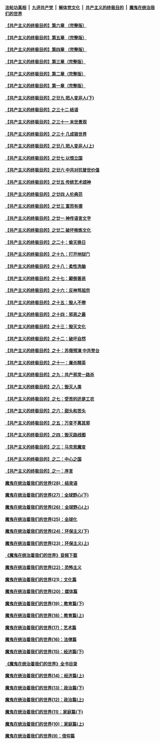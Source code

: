 ####  [法轮功真相](../../../../basic/blob/master/README.md?t=04181601) &nbsp;|&nbsp; [九评共产党](../../../../9ping.md/blob/master/README.md?t=04181601) &nbsp;|&nbsp; [解体党文化](../../../../jtdwh.md/blob/master/README.md?t=04181601)  &nbsp;|&nbsp; [共产主义的终极目的](../../../../gczydzjmd.md/blob/master/README.md?t=04181601) &nbsp;|&nbsp; [魔鬼在统治我们的世界](../../../../mgztzwmdsj.md/blob/master/README.md?t=04181601) 

#### [【共产主义的终极目的】第六章 （完整版）](../pages/nsc422/n11428913.md?t=04181601) 

#### [【共产主义的终极目的】第五章 （完整版）](../pages/nsc422/n11428912.md?t=04181601) 

#### [【共产主义的终极目的】第四章 （完整版）](../pages/nsc422/n11428907.md?t=04181601) 

#### [【共产主义的终极目的】第三章（完整版）](../pages/nsc422/n11428848.md?t=04181601) 

#### [【共产主义的终极目的】第二章（完整版）](../pages/nsc422/n11428831.md?t=04181601) 

#### [【共产主义的终极目的】第一章（完整版）](../pages/nsc422/n11417651.md?t=04181601) 

#### [【共产主义的终极目的】之廿九 把人变非人(下)](../pages/nsc422/n11344140.md?t=04181601) 

#### [【共产主义的终极目的】之三十二 结语](../pages/nsc422/n11360535.md?t=04181601) 

#### [【共产主义的终极目的】之三十一 末世景观](../pages/nsc422/n11351129.md?t=04181601) 

#### [【共产主义的终极目的】之三十 几成狼世界](../pages/nsc422/n11348280.md?t=04181601) 

#### [【共产主义的终极目的】之廿八 把人变非人(上)](../pages/nsc422/n11340492.md?t=04181601) 

#### [【共产主义的终极目的】之廿七 以恨立国](../pages/nsc422/n11336944.md?t=04181601) 

#### [【共产主义的终极目的】之廿六 中共对抗普世价值](../pages/nsc422/n11324785.md?t=04181601) 

#### [【共产主义的终极目的】之廿五 传统艺术颂神](../pages/nsc422/n11296396.md?t=04181601) 

#### [【共产主义的终极目的】之廿四 人伦典范](../pages/nsc422/n11296397.md?t=04181601) 

#### [【共产主义的终极目的】之廿三 富而有德](../pages/nsc422/n11283598.md?t=04181601) 

#### [【共产主义的终极目的】之廿一 神传语言文字](../pages/nsc422/n11263265.md?t=04181601) 

#### [【共产主义的终极目的】之廿二 破坏修炼文化](../pages/nsc422/n11245728.md?t=04181601) 

#### [【共产主义的终极目的】之二十：偷天换日](../pages/nsc422/n11238846.md?t=04181601) 

#### [【共产主义的终极目的】之十九：打开地狱门](../pages/nsc422/n11206376.md?t=04181601) 

#### [【共产主义的终极目的】之十八：柔性洗脑](../pages/nsc422/n11199994.md?t=04181601) 

#### [【共产主义的终极目的】之十七：颠倒善恶](../pages/nsc422/n11179782.md?t=04181601) 

#### [【共产主义的终极目的】之十六：反神骂祖宗](../pages/nsc422/n11166798.md?t=04181601) 

#### [【共产主义的终极目的】之十五：毁人不倦](../pages/nsc422/n11166792.md?t=04181601) 

#### [【共产主义的终极目的】之十四：邪恶之最](../pages/nsc422/n11150249.md?t=04181601) 

#### [【共产主义的终极目的】之十三：毁灭文化](../pages/nsc422/n11135227.md?t=04181601) 

#### [【共产主义的终极目的】之十二：破坏自然](../pages/nsc422/n11135214.md?t=04181601) 

#### [【共产主义的终极目的】之十：苏俄预演 中共登台](../pages/nsc422/n11118424.md?t=04181601) 

#### [【共产主义的终极目的】之十一：屠杀精英](../pages/nsc422/n11118442.md?t=04181601) 

#### [【共产主义的终极目的】之九：共产邪灵一路杀](../pages/nsc422/n11114139.md?t=04181601) 

#### [【共产主义的终极目的】之八：毁灭人类](../pages/nsc422/n11108503.md?t=04181601) 

#### [【共产主义的终极目的】之七：受苦的还是工农](../pages/nsc422/n11101809.md?t=04181601) 

#### [【共产主义的终极目的】之六：甜头和苦头](../pages/nsc422/n11096971.md?t=04181601) 

#### [【共产主义的终极目的】之五：万变不离其邪](../pages/nsc422/n11091285.md?t=04181601) 

#### [【共产主义的终极目的】之四：毁灭路线图](../pages/nsc422/n11086284.md?t=04181601) 

#### [【共产主义的终极目的】之三：马克思魔变](../pages/nsc422/n11061941.md?t=04181601) 

#### [【共产主义的终极目的】之二：中心之国](../pages/nsc422/n11047728.md?t=04181601) 

#### [【共产主义的终极目的】之一：序言](../pages/nsc422/n11086077.md?t=04181601) 

#### [魔鬼在统治着我们的世界(28)：结束语](../pages/nsc422/n10936246.md?t=04181601) 

#### [魔鬼在统治着我们的世界(27)：全球野心(下)](../pages/nsc422/n10928319.md?t=04181601) 

#### [魔鬼在统治着我们的世界(26)：全球野心(上)](../pages/nsc422/n10900318.md?t=04181601) 

#### [魔鬼在统治着我们的世界(25)：全球化](../pages/nsc422/n10788205.md?t=04181601) 

#### [魔鬼在统治着我们的世界(24)：环保主义(下)](../pages/nsc422/n10695307.md?t=04181601) 

#### [魔鬼在统治着我们的世界(23)：环保主义(上)](../pages/nsc422/n10688613.md?t=04181601) 

#### [《魔鬼在统治着我们的世界》音频下载](../pages/nsc422/n10635553.md?t=04181601) 

#### [魔鬼在统治着我们的世界(22)：恐怖主义](../pages/nsc422/n10614727.md?t=04181601) 

#### [魔鬼在统治着我们的世界(21)：文化篇](../pages/nsc422/n10597706.md?t=04181601) 

#### [魔鬼在统治着我们的世界(20)：媒体篇](../pages/nsc422/n10586579.md?t=04181601) 

#### [魔鬼在统治着我们的世界(19)：教育篇(下)](../pages/nsc422/n10564808.md?t=04181601) 

#### [魔鬼在统治着我们的世界(18)：教育篇(上)](../pages/nsc422/n10526970.md?t=04181601) 

#### [魔鬼在统治着我们的世界(17)：艺术篇](../pages/nsc422/n10499093.md?t=04181601) 

#### [魔鬼在统治着我们的世界(16)：法律篇](../pages/nsc422/n10485969.md?t=04181601) 

#### [魔鬼在统治着我们的世界(15)：经济篇(下)](../pages/nsc422/n10469975.md?t=04181601) 

#### [《魔鬼在统治着我们的世界》全书目录](../pages/nsc422/n10464261.md?t=04181601) 

#### [魔鬼在统治着我们的世界(14)：经济篇(上)](../pages/nsc422/n10457370.md?t=04181601) 

#### [魔鬼在统治着我们的世界(13)：政治篇(下)](../pages/nsc422/n10448270.md?t=04181601) 

#### [魔鬼在统治着我们的世界(12)：政治篇(上)](../pages/nsc422/n10444576.md?t=04181601) 

#### [魔鬼在统治着我们的世界(11)：家庭篇(下)](../pages/nsc422/n10440961.md?t=04181601) 

#### [魔鬼在统治着我们的世界(10)：家庭篇(上)](../pages/nsc422/n10435448.md?t=04181601) 

#### [魔鬼在统治着我们的世界(9)：信仰篇](../pages/nsc422/n10432159.md?t=04181601) 

